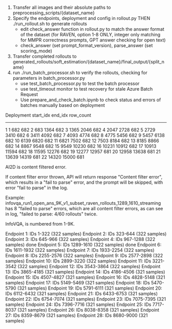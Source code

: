1. Transfer all images and their absolute paths to preprocessing_scripts/{dataset_name}
2. Specify the endpoints, deployment and config in rollout.py THEN ./run_rollout.sh to generate rollouts
    - edit check_answer function in rollout.py to match the answer format of the dataset (for RAVEN, option 1-8 ONLY, integer only matching for MMPR correctness prompts, GPT answer checking for open text)
    - check_answer (set prompt_format_version), parse_answer (set scoring_mode)
3. Transfer completed rollouts to generated_rollouts/soft_estimation/{dataset_name}/final_output/{split_name}
4. run ./run_batch_processor.sh to verify the rollouts, checking for parameters in batch_processor.py
    - use test_batch_processor.py to test the batch processor
    - use test_timeout monitor to test recovery for stale Azure Batch Request
    - Use prepare_and_check_batch.ipynb to check status and errors of batches manually based on deployment


Deployment   start_idx   end_idx   row_count
-----------  ----------  --------  ----------
1                 1         682        682
2               683        1364        682
3              1365        2046        682
4              2047        2728        682
5              2729        3410        682
6              3411        4092        682
7              4093        4774        682
8              4775        5456        682
9              5457        6138        682
10             6139        6820        682
11             6821        7502        682
12             7503        8184        682
13             8185        8866        682
14             8867        9548        682
15             9549       10230        682
16            10231       10912        682
17            10913       11594        682
18            11595       12276        682
19            12277       12957        681
20            12958       13638        681
21            13639       14319        681
22            14320       15000        681

AI2D is content filtered error.

If content filter error thrown, API will return response "Content filter error", which results in a "fail to parse" error, and the prompt will be skipped, with error "fail to parse" in the log.

Example: infovqa_run1_open_ans_9K_v1_subset_raven_rollouts_1289_1610_streaming has 8 "failed to parse" errors, which are all content filter errors, as can see in log, "failed to parse: 4/60 rollouts" twice. 

InfoVQA, is numbered from 1-9K.

Endpoint 1:  IDs 1-322 (322 samples)
Endpoint 2:  IDs 323-644 (322 samples)
Endpoint 3:  IDs 645-966 (322 samples)
Endpoint 4:  IDs 967-1288 (322 samples) done
Endpoint 5:  IDs 1289-1610 (322 samples) done
Endpoint 6:  IDs 1611-1932 (322 samples)
Endpoint 7:  IDs 1933-2254 (322 samples)
Endpoint 8:  IDs 2255-2576 (322 samples)
Endpoint 9:  IDs 2577-2898 (322 samples)
Endpoint 10: IDs 2899-3220 (322 samples)
Endpoint 11: IDs 3221-3542 (322 samples)
Endpoint 12: IDs 3543-3864 (322 samples)
Endpoint 13: IDs 3865-4185 (321 samples)
Endpoint 14: IDs 4186-4506 (321 samples)
Endpoint 15: IDs 4507-4827 (321 samples)
Endpoint 16: IDs 4828-5148 (321 samples)
Endpoint 17: IDs 5149-5469 (321 samples)
Endpoint 18: IDs 5470-5790 (321 samples)
Endpoint 19: IDs 5791-6111 (321 samples)
Endpoint 20: IDs 6112-6432 (321 samples)
Endpoint 21: IDs 6433-6753 (321 samples)
Endpoint 22: IDs 6754-7074 (321 samples)
Endpoint 23: IDs 7075-7395 (321 samples)
Endpoint 24: IDs 7396-7716 (321 samples)
Endpoint 25: IDs 7717-8037 (321 samples)
Endpoint 26: IDs 8038-8358 (321 samples)
Endpoint 27: IDs 8359-8679 (321 samples)
Endpoint 28: IDs 8680-9000 (321 samples)
